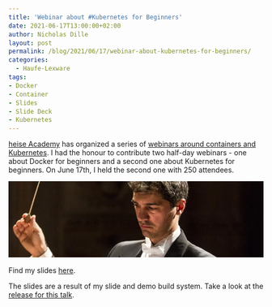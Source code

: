 ```yaml
---
title: 'Webinar about #Kubernetes for Beginners'
date: 2021-06-17T13:00:00+02:00
author: Nicholas Dille
layout: post
permalink: /blog/2021/06/17/webinar-about-kubernetes-for-beginners/
categories:
  - Haufe-Lexware
tags:
- Docker
- Container
- Slides
- Slide Deck
- Kubernetes
---
```

[heise Academy](https://heise-academy.de/) has organized a series of [webinars around containers and Kubernetes](https://webinare.heise.de/kubernetes/). I had the honour to contribute two half-day webinars - one about Docker for beginners and a second one about Kubernetes for beginners. On June 17th, I held the second one with 250 attendees.

<img src="/media/2021/06/conductor-5157150_1920_cropped.webp" style="object-fit: cover; object-position: center 30%; width: 100%; height: 150px;" />

<!--more-->

Find my slides [here](/slides/2021-06-17/heise-Kubernetes-in-der-Praxis.html#/).

The slides are a result of my slide and demo build system. Take a look at the [release for this talk](https://github.com/nicholasdille/container-slides/releases/tag/2021-06-17).
